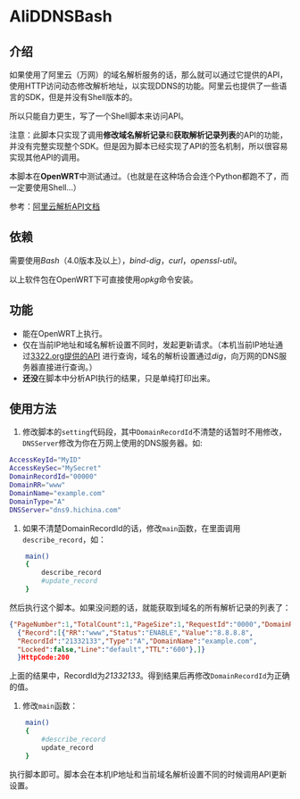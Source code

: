 # AliDDNSBash

## 介绍
如果使用了阿里云（万网）的域名解析服务的话，那么就可以通过它提供的API，使用HTTP访问动态修改解析地址，以实现DDNS的功能。阿里云也提供了一些语言的SDK，但是并没有Shell版本的。

所以只能自力更生，写了一个Shell脚本来访问API。

注意：此脚本只实现了调用**修改域名解析记录**和**获取解析记录列表**的API的功能，并没有完整实现整个SDK。但是因为脚本已经实现了API的签名机制，所以很容易实现其他API的调用。

本脚本在**OpenWRT**中测试通过。（也就是在这种场合会连个Python都跑不了，而一定要使用Shell…）

参考：[阿里云解析API文档](https://help.aliyun.com/document_detail/29739.html)

## 依赖

需要使用*Bash*（4.0版本及以上），*bind-dig*，*curl*，*openssl-util*。

以上软件包在OpenWRT下可直接使用*opkg*命令安装。

## 功能

* 能在OpenWRT上执行。
* 仅在当前IP地址和域名解析设置不同时，发起更新请求。（本机当前IP地址通过[3322.org提供的API](http://members.3322.org/dyndns/getip) 进行查询，域名的解析设置通过*dig*，向万网的DNS服务器直接进行查询。）
* **还没**在脚本中分析API执行的结果，只是单纯打印出来。

## 使用方法

1. 修改脚本的`setting`代码段，其中`DomainRecordId`不清楚的话暂时不用修改，`DNSServer`修改为你在万网上使用的DNS服务器。如:
```sh
AccessKeyId="MyID"
AccessKeySec="MySecret"
DomainRecordId="00000"
DomainRR="www"
DomainName="example.com"
DomainType="A"
DNSServer="dns9.hichina.com"
```

1. 如果不清楚DomainRecordId的话，修改`main`函数，在里面调用`describe_record`，如：
```sh
	main()
	{
		describe_record
		#update_record
	}
```
  然后执行这个脚本。如果没问题的话，就能获取到域名的所有解析记录的列表了：
```JSON
{"PageNumber":1,"TotalCount":1,"PageSize":1,"RequestId":"0000","DomainRecords":
  {"Record":[{"RR":"www","Status":"ENABLE","Value":"8.8.8.8",
  "RecordId":"21332133","Type":"A","DomainName":"example.com",
  "Locked":false,"Line":"default","TTL":"600"},]}
  }HttpCode:200
```
  上面的结果中，RecordId为*21332133*。得到结果后再修改`DomainRecordId`为正确的值。
  
1. 修改`main`函数：
```sh
	main()
	{
		#describe_record
		update_record
	}
```
  执行脚本即可。脚本会在本机IP地址和当前域名解析设置不同的时候调用API更新设置。
